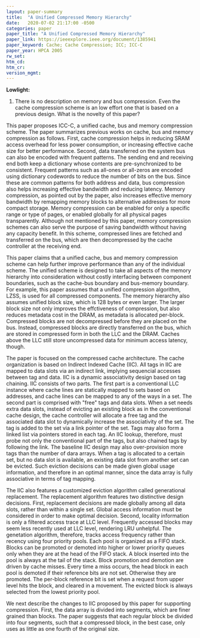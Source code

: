 ```yaml
---
layout: paper-summary
title:  "A Unified Compressed Memory Hierarchy"
date:   2020-07-02 21:17:00 -0500
categories: paper
paper_title: "A Unified Compressed Memory Hierarchy"
paper_link: https://ieeexplore.ieee.org/document/1385941
paper_keyword: Cache; Cache Compression; ICC; ICC-C
paper_year: HPCA 2005
rw_set:
htm_cd:
htm_cr:
version_mgmt:
---
```


**Lowlight:**

1. There is no description on memory and bus compression. Even the cache compression scheme is an low effort one that
   is based on a previous design. What is the novelty of this paper?

This paper proposes ICC-C, a unified cache, bus and memory compression scheme. The paper summarizes previous works on 
cache, bus and memory compression as follows. First, cache compression helps in reducing SRAM access overhead for less
power consumption, or increasing effective cache size for better performance. Second, data transferred on the system bus
can also be encoded with frequent patterns. The sending end and receiving end both keep a dictionary whose contents are 
pre-synchronized to be consistent. Frequent patterns such as all-ones or all-zeros are encoded using dictionary codewords
to reduce the number of bits on the bus. Since these are common patterns for both address and data, bus compression also 
helps increasing effective bandwidth and reducing latency. Memory compression, as pointed out by the paper, also increases
effective memory bandwidth by remapping memory blocks to alternative addresses for more compact storage. Memory
compression can be enabled for only a specific range or type of pages, or enabled globally for all physical pages 
transparently. Although not mentioned by this paper, memory compression schemes can also serve the purpose of saving 
bandwidth without having any capacity benefit. In this scheme, compressed lines are fetched and transferred on the bus,
which are then decompressed by the cache controller at the receiving end.

This paper claims that a unified cache, bus and memory compression scheme can help further improve performance than any
of the individual scheme. The unified scheme is designed to take all aspects of the memory hierarchy into consideration
without costly interfacing between component boundaries, such as the cache-bus boundary and bus-memory boundary.
For example, this paper assumes that a unified compression algorithm, LZSS, is used for all compressed components. 
The memory hierarchy also assumes unified block size, which is 128 bytes or even larger. The larger block size not only 
improves the effctiveness of compression, but also reduces metadata cost in the DRAM, as metadata is allocated per-block.
Compressed blocks are not decompressed before 
they are placed on the bus. Instead, compressed blocks are directly transferred on the bus, which are stored in compressed
form in both the LLC and the DRAM. Caches above the LLC still store uncompressed data for minimum access latency, though.

The paper is focused on the compressed cache architecture. The cache organization is based on Indirect Indexed Cache (IIC).
All tags in IIC are mapped to data slots via an indirect link, implying sequencial accesses between tag and data.
IIC is a dynamic associativity design based on tag chaining. IIC consists of two parts. The first part is a conventional 
LLC instance where cache lines are statically mapped to sets based on addresses, and cache lines can be mapped to any of 
the ways in a set. The second part is comprised with "free" tags and data slots. When a set needs extra data slots, instead
of evicting an existing block as in the conventional cache design, the cache controller will allocate a free tag and the 
associated data slot to dynamically increase the associativity of the set. The tag is added to the set via a link pointer
of the set. Tags may also form a linked list via pointers stored in each tag. An IIC lookup, therefore, must probe not only
the conventional part of the tags, but also chained tags by following the link.
The baseline IIC design may also over-provision more tags than the number of dara arrays. When a tag is allocated 
to a certain set, but no data slot is available, an existing data slot from another set can be evicted. Such eviction
decisions can be made given global usage information, and therefore in an optimal manner, since the data array is fully 
associative in terms of tag mapping.

The IIC also features a customized eviction algorithm called generational replacement. The replacement algorithm features
two distinctive design decisions. First, replacement decisions are made globally among all data slots, rather than within
a single set. Global access information must be considered in order to make optimal decision. Second, locality information 
is only a filtered access trace at LLC level. Frequently accessed blocks may seem less recently used at LLC level, rendering 
LRU unhelpful. The genetation algorithm, therefore, tracks access frequency rather than recency using four priority pools.
Each pool is organized as a FIFO stack. Blocks can be promoted or demoted into higher or lower priority queues only when they
are at the head of the FIFO stack. A block inserted into the pool is always at the tail of the stack. Block promotion
and demotion are driven by cache misses. Every time a miss occurs, the head block in each pool is demoted if their reference
bits are not set. Otherwise they are promoted. The per-block reference bit is set when a request from upper level hits 
the block, and cleared in a movement. The evicted block is always selected from the lowest priority pool.

We next describe the changes to IIC proposed by this paper for supporting compression. First, the data array is divided into
segments, which are finer grained than blocks. The paper suggests that each regular block be divided into four segments,
such that a compressed block, in the best case, only uses as little as one fourth of the original size.

